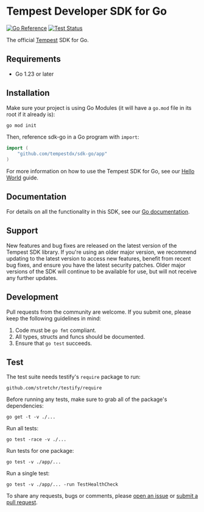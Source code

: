# Tempest Developer SDK for Go

[![Go Reference](https://pkg.go.dev/badge/github.com/tempestdx/sdk-go)](https://pkg.go.dev/github.com/tempestdx/sdk-go)
[![Test Status](https://github.com/tempestdx/sdk-go/actions/workflows/go.yml/badge.svg?branch=main)](https://github.com/tempestdx/sdk-go/actions/workflows/go.yml?query=branch%3Amain)

The official [Tempest][tempest] SDK for Go.

## Requirements

- Go 1.23 or later

## Installation

Make sure your project is using Go Modules (it will have a `go.mod` file in its
root if it already is):

```sh
go mod init
```

Then, reference sdk-go in a Go program with `import`:

```go
import (
    "github.com/tempestdx/sdk-go/app"
)
```

For more information on how to use the Tempest SDK for Go, see our
[Hello World][hello-world] guide.

## Documentation

For details on all the functionality in this SDK, see our
[Go documentation][goref].

## Support

New features and bug fixes are released on the latest version of the Tempest SDK
library. If you're using an older major version, we recommend updating to the
latest version to access new features, benefit from recent bug fixes, and ensure
you have the latest security patches. Older major versions of the SDK will
continue to be available for use, but will not receive any further updates.

## Development

Pull requests from the community are welcome. If you submit one, please keep the
following guidelines in mind:

1. Code must be `go fmt` compliant.
2. All types, structs and funcs should be documented.
3. Ensure that `go test` succeeds.

## Test

The test suite needs testify's `require` package to run:

    github.com/stretchr/testify/require

Before running any tests, make sure to grab all of the package's dependencies:

    go get -t -v ./...

Run all tests:

    go test -race -v ./...

Run tests for one package:

    go test -v ./app/...

Run a single test:

    go test -v ./app/... -run TestHealthCheck

To share any requests, bugs or comments, please [open an issue][issues] or
[submit a pull request][pulls].

[goref]: https://pkg.go.dev/github.com/tempestdx/sdk-go
[issues]: https://github.com/tempestdx/sdk-go/issues/new
[pulls]: https://github.com/tempestdx/sdk-go/pulls
[tempest]: https://tempestdx.com/
[hello-world]: https://docs.tempestdx.com/developer/guides/hello-world

